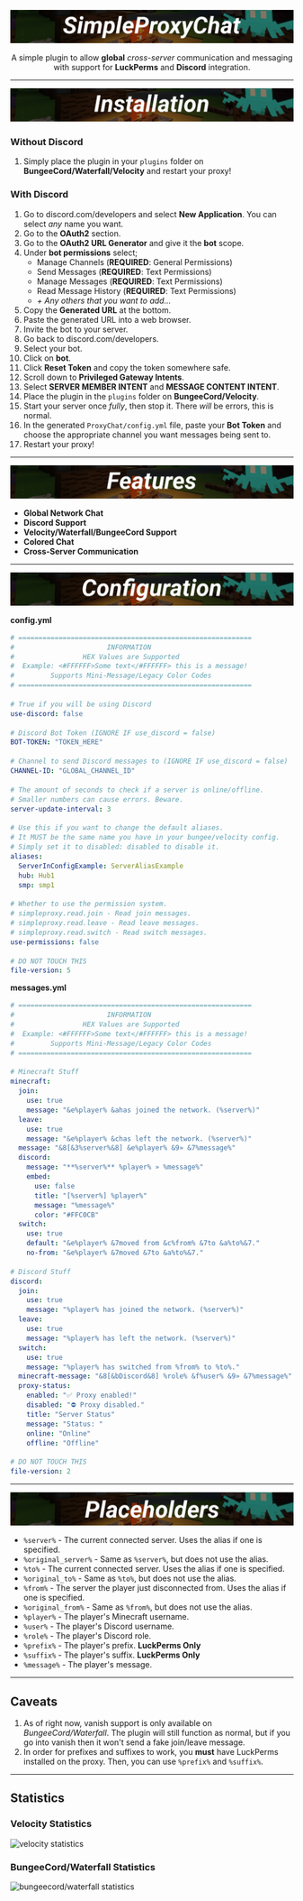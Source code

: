 <p align="center">
  <img src="https://github.com/beanbeanjuice/SimpleProxyChat/blob/master/Images/Finished/SimpleProxyChat.png?raw=true" alt="SimpleProxyChat Logo"/>
</p>
<center>
  A simple plugin to allow <b>global</b> <i>cross-server</i> communication and messaging with support for <b>LuckPerms</b> and <b>Discord</b> integration.
</center>

---

<p align="center">
  <img src="https://github.com/beanbeanjuice/SimpleProxyChat/blob/master/Images/Finished/Installation.png?raw=true" alt="installation"/>
</p>

### Without Discord
1) Simply place the plugin in your `plugins` folder on **BungeeCord/Waterfall/Velocity** and restart your proxy!

### With Discord
1) Go to discord.com/developers and select **New Application**. You can select *any* name you want.
1) Go to the **OAuth2** section.
1) Go to the **OAuth2 URL Generator** and give it the **bot** scope.
1) Under **bot permissions** select;
    - Manage Channels (**REQUIRED**: General Permissions)
    - Send Messages (**REQUIRED**: Text Permissions)
    - Manage Messages (**REQUIRED**: Text Permissions)
    - Read Message History (**REQUIRED**: Text Permissions)
    - *+ Any others that you want to add...*
1) Copy the **Generated URL** at the bottom.
1) Paste the generated URL into a web browser.
1) Invite the bot to your server.
1) Go back to discord.com/developers.
1) Select your bot.
1) Click on **bot**.
1) Click **Reset Token** and copy the token somewhere safe.
1) Scroll down to **Privileged Gateway Intents**.
1) Select **SERVER MEMBER INTENT** and **MESSAGE CONTENT INTENT**.
1) Place the plugin in the `plugins` folder on **BungeeCord/Velocity**.
1) Start your server once *fully*, then stop it. There *will* be errors, this is normal.
1) In the generated `ProxyChat/config.yml` file, paste your **Bot Token** and choose the appropriate channel you want messages being sent to.
1) Restart your proxy!

---

<p align="center">
  <img src="https://github.com/beanbeanjuice/SimpleProxyChat/blob/master/Images/Finished/Features.png?raw=true" alt="features"/>
</p>

* **Global Network Chat**
* **Discord Support**
* **Velocity/Waterfall/BungeeCord Support**
* **Colored Chat**
* **Cross-Server Communication**

---

<p align="center">
  <img src="https://github.com/beanbeanjuice/SimpleProxyChat/blob/master/Images/Finished/Configuration.png?raw=true" alt="configuration"/>
</p>

**config.yml**
```YAML
# ==========================================================
#                       INFORMATION
#                 HEX Values are Supported
#  Example: <#FFFFFF>Some text</#FFFFFF> this is a message!
#         Supports Mini-Message/Legacy Color Codes
# ==========================================================

# True if you will be using Discord
use-discord: false

# Discord Bot Token (IGNORE IF use_discord = false)
BOT-TOKEN: "TOKEN_HERE"

# Channel to send Discord messages to (IGNORE IF use_discord = false)
CHANNEL-ID: "GLOBAL_CHANNEL_ID"

# The amount of seconds to check if a server is online/offline.
# Smaller numbers can cause errors. Beware.
server-update-interval: 3

# Use this if you want to change the default aliases.
# It MUST be the same name you have in your bungee/velocity config.
# Simply set it to disabled: disabled to disable it.
aliases:
  ServerInConfigExample: ServerAliasExample
  hub: Hub1
  smp: smp1

# Whether to use the permission system.
# simpleproxy.read.join - Read join messages.
# simpleproxy.read.leave - Read leave messages.
# simpleproxy.read.switch - Read switch messages.
use-permissions: false

# DO NOT TOUCH THIS
file-version: 5
```

**messages.yml**
```YAML
# ==========================================================
#                       INFORMATION
#                 HEX Values are Supported
#  Example: <#FFFFFF>Some text</#FFFFFF> this is a message!
#         Supports Mini-Message/Legacy Color Codes
# ==========================================================

# Minecraft Stuff
minecraft:
  join:
    use: true
    message: "&e%player% &ahas joined the network. (%server%)"
  leave:
    use: true
    message: "&e%player% &chas left the network. (%server%)"
  message: "&8[&3%server%&8] &e%player% &9» &7%message%"
  discord:
    message: "**%server%** %player% » %message%"
    embed:
      use: false
      title: "[%server%] %player%"
      message: "%message%"
      color: "#FFC0CB"
  switch:
    use: true
    default: "&e%player% &7moved from &c%from% &7to &a%to%&7."
    no-from: "&e%player% &7moved &7to &a%to%&7."

# Discord Stuff
discord:
  join:
    use: true
    message: "%player% has joined the network. (%server%)"
  leave:
    use: true
    message: "%player% has left the network. (%server%)"
  switch:
    use: true
    message: "%player% has switched from %from% to %to%."
  minecraft-message: "&8[&bDiscord&8] %role% &f%user% &9» &7%message%"
  proxy-status:
    enabled: "✅ Proxy enabled!"
    disabled: "⛔ Proxy disabled."
    title: "Server Status"
    message: "Status: "
    online: "Online"
    offline: "Offline"

# DO NOT TOUCH THIS
file-version: 2
```

---

<p align="center">
  <img src="https://github.com/beanbeanjuice/SimpleProxyChat/blob/master/Images/Finished/Placeholders.png?raw=true" alt="placeholders"/>
</p>

* `%server%` - The current connected server. Uses the alias if one is specified.
* `%original_server%` - Same as `%server%`, but does not use the alias.
* `%to%` - The current connected server. Uses the alias if one is specified.
* `%original_to%` - Same as `%to%`, but does not use the alias.
* `%from%` - The server the player just disconnected from. Uses the alias if one is specified.
* `%original_from%` - Same as `%from%`, but does not use the alias.
* `%player%` - The player's Minecraft username.
* `%user%` - The player's Discord username.
* `%role%` - The player's Discord role.
* `%prefix%` - The player's prefix. **LuckPerms Only**
* `%suffix%` - The player's suffix. **LuckPerms Only**
* `%message%` - The player's message.

---

## Caveats
1) As of right now, vanish support is only available on *BungeeCord/Waterfall*. The plugin will still function as normal, but if you go into vanish then it won't send a fake join/leave message.
1) In order for prefixes and suffixes to work, you **must** have LuckPerms installed on the proxy. Then, you can use `%prefix%` and `%suffix%`.

---

## Statistics
### Velocity Statistics
![velocity statistics](https://bstats.org/signatures/velocity/SimpleProxyChat.svg)

### BungeeCord/Waterfall Statistics
![bungeecord/waterfall statistics](https://bstats.org/signatures/bungeecord/SimpleProxyChat.svg)
